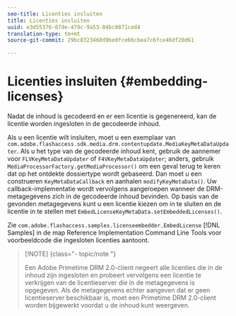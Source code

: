 ```yaml
---
seo-title: Licenties insluiten
title: Licenties insluiten
uuid: e3d55376-07de-479c-9a53-04bc8071ced4
translation-type: tm+mt
source-git-commit: 29bc8323460d9be0fce66cbea7c6fce46df20d61

---
```



# Licenties insluiten {#embedding-licenses}

Nadat de inhoud is gecodeerd en er een licentie is gegenereerd, kan de licentie worden ingesloten in de gecodeerde inhoud.

Als u een licentie wilt insluiten, moet u een exemplaar van `com.adobe.flashaccess.sdk.media.drm.contentupdate.MediaKeyMetaDataUpdater`. Als u het type van de gecodeerde inhoud kent, gebruik de aannemer voor `FLVKeyMetaDataUpdater` of `F4VKeyMetaDataUpdater`; anders, gebruik `MediaProcessorFactory.getMediaProcessor()` om een geval terug te keren dat op het ontdekte dossiertype wordt gebaseerd. Dan moet u een construeren `KeyMetaDataCallback` en aanhalen `modifyKeyMetaData()`. Uw callback-implementatie wordt vervolgens aangeroepen wanneer de DRM-metagegevens zich in de gecodeerde inhoud bevinden. Op basis van de gevonden metagegevens kunt u een licentie kiezen om in te sluiten en de licentie in te stellen met `EmbedLicenseKeyMetaData.setEmbeddedLicenses()`.

Zie `com.adobe.flashaccess.samples.licenseembedder.EmbedLicense` [!DNL Samples] in de map Reference Implementation Command Line Tools voor voorbeeldcode die ingesloten licenties aantoont.

>[!NOTE] {class=&quot;- topic/note &quot;}
>
>Een Adobe Primetime DRM 2.0-client negeert alle licenties die in de inhoud zijn ingesloten en probeert vervolgens een licentie te verkrijgen van de licentieserver die in de metagegevens is opgegeven. Als de metagegevens echter aangeven dat er geen licentieserver beschikbaar is, moet een Primetime DRM 2.0-client worden bijgewerkt voordat u de inhoud kunt weergeven.

